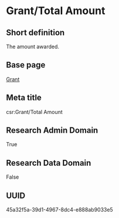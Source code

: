# Grant/Total Amount
## Short definition
The amount awarded.
## Base page
[Grant](../Objects/Grant.md)
## Meta title
csr:Grant/Total Amount
## Research Admin Domain
True
## Research Data Domain
False
## UUID
45a32f5a-39d1-4967-8dc4-e888ab9033e5
